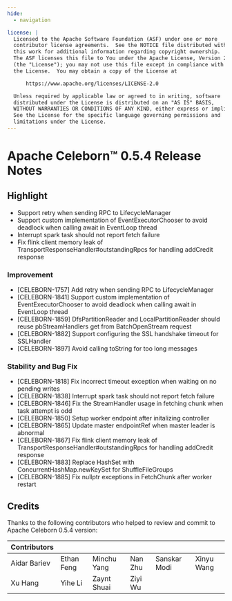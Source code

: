 ```yaml
---
hide:
  - navigation

license: |
  Licensed to the Apache Software Foundation (ASF) under one or more
  contributor license agreements.  See the NOTICE file distributed with
  this work for additional information regarding copyright ownership.
  The ASF licenses this file to You under the Apache License, Version 2.0
  (the "License"); you may not use this file except in compliance with
  the License.  You may obtain a copy of the License at

      https://www.apache.org/licenses/LICENSE-2.0

  Unless required by applicable law or agreed to in writing, software
  distributed under the License is distributed on an "AS IS" BASIS,
  WITHOUT WARRANTIES OR CONDITIONS OF ANY KIND, either express or implied.
  See the License for the specific language governing permissions and
  limitations under the License.
---
```


# Apache Celeborn™ 0.5.4 Release Notes

## Highlight

- Support retry when sending RPC to LifecycleManager
- Support custom implementation of EventExecutorChooser to avoid deadlock when calling await in EventLoop thread
- Interrupt spark task should not report fetch failure
- Fix flink client memory leak of TransportResponseHandler#outstandingRpcs for handling addCredit response

### Improvement

- [CELEBORN-1757] Add retry when sending RPC to LifecycleManager
- [CELEBORN-1841] Support custom implementation of EventExecutorChooser to avoid deadlock when calling await in EventLoop thread
- [CELEBORN-1859] DfsPartitionReader and LocalPartitionReader should reuse pbStreamHandlers get from BatchOpenStream request
- [CELEBORN-1882] Support configuring the SSL handshake timeout for SSLHandler
- [CELEBORN-1897] Avoid calling toString for too long messages

### Stability and Bug Fix

- [CELEBORN-1818] Fix incorrect timeout exception when waiting on no pending writes
- [CELEBORN-1838] Interrupt spark task should not report fetch failure
- [CELEBORN-1846] Fix the StreamHandler usage in fetching chunk when task attempt is odd
- [CELEBORN-1850] Setup worker endpoint after initalizing controller
- [CELEBORN-1865] Update master endpointRef when master leader is abnormal
- [CELEBORN-1867] Fix flink client memory leak of TransportResponseHandler#outstandingRpcs for handling addCredit response
- [CELEBORN-1883] Replace HashSet with ConcurrentHashMap.newKeySet for ShuffleFileGroups
- [CELEBORN-1885] Fix nullptr exceptions in FetchChunk after worker restart

## Credits

Thanks to the following contributors who helped to review and commit to Apache Celeborn 0.5.4 version:

| Contributors |            |             |         |              |            |
|--------------|------------|-------------|---------|--------------|------------|
| Aidar Bariev | Ethan Feng | Minchu Yang | Nan Zhu | Sanskar Modi | Xinyu Wang |
| Xu Hang      | Yihe Li    | Zaynt Shuai | Ziyi Wu |              |            |

